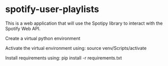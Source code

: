# spotify-user-playlists

This is a web application that will use the Spotipy library to interact with the Spotify Web API.

Create a virtual python environment 

Activate the virtual environment using: source venv/Scripts/activate

Install requirements using: pip install -r requirements.txt

